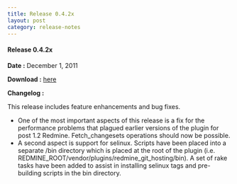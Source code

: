 ```yaml
---
title: Release 0.4.2x
layout: post
category: release-notes
---
```


#### Release 0.4.2x

**Date :** December 1, 2011

**Download :** [here](https://github.com/kubitron/redmine_git_hosting/tree/0.4.2x)

**Changelog :**

This release includes feature enhancements and bug fixes.

* One of the most important aspects of this release is a fix for the performance problems that plagued earlier versions of the plugin for post 1.2 Redmine. Fetch_changesets operations should now be possible.
* A second aspect is support for selinux.  Scripts have been placed into a separate /bin directory which is placed at the root of the plugin (i.e. REDMINE_ROOT/vendor/plugins/redmine_git_hosting/bin).  A set of rake tasks have been added to assist in installing selinux tags and pre-building scripts in the bin directory.
